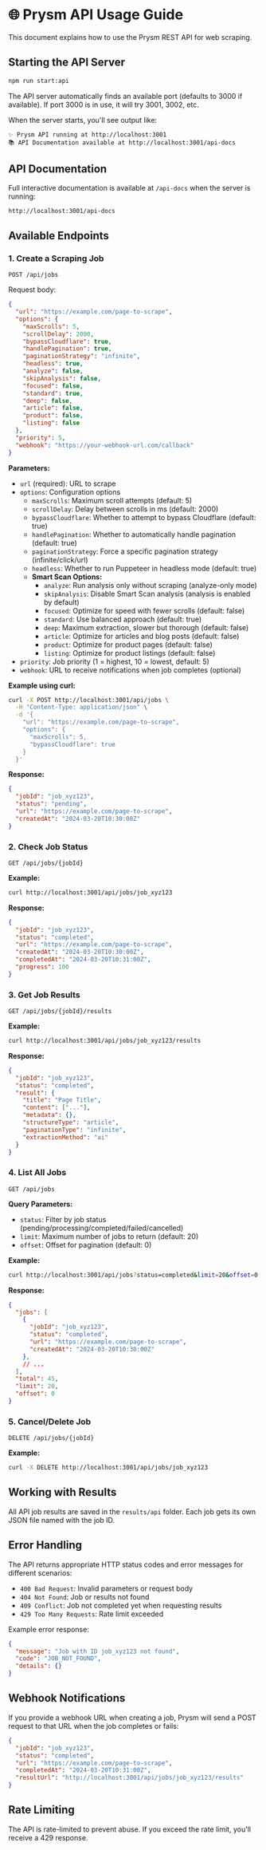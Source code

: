# 🌐 Prysm API Usage Guide

This document explains how to use the Prysm REST API for web scraping.

## Starting the API Server

```bash
npm run start:api
```

The API server automatically finds an available port (defaults to 3000 if available). If port 3000 is in use, it will try 3001, 3002, etc.

When the server starts, you'll see output like:

```
✨ Prysm API running at http://localhost:3001
📚 API Documentation available at http://localhost:3001/api-docs
```

## API Documentation

Full interactive documentation is available at `/api-docs` when the server is running:

```
http://localhost:3001/api-docs
```

## Available Endpoints

### 1. Create a Scraping Job

```
POST /api/jobs
```

Request body:

```json
{
  "url": "https://example.com/page-to-scrape",
  "options": {
    "maxScrolls": 5,
    "scrollDelay": 2000,
    "bypassCloudflare": true,
    "handlePagination": true,
    "paginationStrategy": "infinite",
    "headless": true,
    "analyze": false,
    "skipAnalysis": false,
    "focused": false,
    "standard": true,
    "deep": false,
    "article": false,
    "product": false,
    "listing": false
  },
  "priority": 5,
  "webhook": "https://your-webhook-url.com/callback"
}
```

**Parameters:**

- `url` (required): URL to scrape
- `options`: Configuration options
  - `maxScrolls`: Maximum scroll attempts (default: 5)
  - `scrollDelay`: Delay between scrolls in ms (default: 2000)
  - `bypassCloudflare`: Whether to attempt to bypass Cloudflare (default: true) 
  - `handlePagination`: Whether to automatically handle pagination (default: true)
  - `paginationStrategy`: Force a specific pagination strategy (infinite/click/url)
  - `headless`: Whether to run Puppeteer in headless mode (default: true)
  - **Smart Scan Options:**
    - `analyze`: Run analysis only without scraping (analyze-only mode)
    - `skipAnalysis`: Disable Smart Scan analysis (analysis is enabled by default)
    - `focused`: Optimize for speed with fewer scrolls (default: false)
    - `standard`: Use balanced approach (default: true)
    - `deep`: Maximum extraction, slower but thorough (default: false)
    - `article`: Optimize for articles and blog posts (default: false)
    - `product`: Optimize for product pages (default: false)
    - `listing`: Optimize for product listings (default: false)
- `priority`: Job priority (1 = highest, 10 = lowest, default: 5)
- `webhook`: URL to receive notifications when job completes (optional)

**Example using curl:**

```bash
curl -X POST http://localhost:3001/api/jobs \
  -H "Content-Type: application/json" \
  -d '{
    "url": "https://example.com/page-to-scrape",
    "options": {
      "maxScrolls": 5,
      "bypassCloudflare": true
    }
  }'
```

**Response:**

```json
{
  "jobId": "job_xyz123",
  "status": "pending",
  "url": "https://example.com/page-to-scrape",
  "createdAt": "2024-03-20T10:30:00Z"
}
```

### 2. Check Job Status

```
GET /api/jobs/{jobId}
```

**Example:**

```bash
curl http://localhost:3001/api/jobs/job_xyz123
```

**Response:**

```json
{
  "jobId": "job_xyz123",
  "status": "completed",
  "url": "https://example.com/page-to-scrape",
  "createdAt": "2024-03-20T10:30:00Z",
  "completedAt": "2024-03-20T10:31:00Z",
  "progress": 100
}
```

### 3. Get Job Results

```
GET /api/jobs/{jobId}/results
```

**Example:**

```bash
curl http://localhost:3001/api/jobs/job_xyz123/results
```

**Response:**

```json
{
  "jobId": "job_xyz123",
  "status": "completed",
  "result": {
    "title": "Page Title",
    "content": ["..."],
    "metadata": {},
    "structureType": "article",
    "paginationType": "infinite",
    "extractionMethod": "ai"
  }
}
```

### 4. List All Jobs

```
GET /api/jobs
```

**Query Parameters:**

- `status`: Filter by job status (pending/processing/completed/failed/cancelled)
- `limit`: Maximum number of jobs to return (default: 20)
- `offset`: Offset for pagination (default: 0)

**Example:**

```bash
curl http://localhost:3001/api/jobs?status=completed&limit=20&offset=0
```

**Response:**

```json
{
  "jobs": [
    {
      "jobId": "job_xyz123",
      "status": "completed",
      "url": "https://example.com/page-to-scrape",
      "createdAt": "2024-03-20T10:30:00Z"
    },
    // ...
  ],
  "total": 45,
  "limit": 20,
  "offset": 0
}
```

### 5. Cancel/Delete Job

```
DELETE /api/jobs/{jobId}
```

**Example:**

```bash
curl -X DELETE http://localhost:3001/api/jobs/job_xyz123
```

## Working with Results

All API job results are saved in the `results/api` folder. Each job gets its own JSON file named with the job ID.

## Error Handling

The API returns appropriate HTTP status codes and error messages for different scenarios:

- `400 Bad Request`: Invalid parameters or request body
- `404 Not Found`: Job or results not found
- `409 Conflict`: Job not completed yet when requesting results
- `429 Too Many Requests`: Rate limit exceeded

Example error response:

```json
{
  "message": "Job with ID job_xyz123 not found",
  "code": "JOB_NOT_FOUND",
  "details": {}
}
```

## Webhook Notifications

If you provide a webhook URL when creating a job, Prysm will send a POST request to that URL when the job completes or fails:

```json
{
  "jobId": "job_xyz123",
  "status": "completed",
  "url": "https://example.com/page-to-scrape",
  "completedAt": "2024-03-20T10:31:00Z",
  "resultUrl": "http://localhost:3001/api/jobs/job_xyz123/results"
}
```

## Rate Limiting

The API is rate-limited to prevent abuse. If you exceed the rate limit, you'll receive a 429 response. 